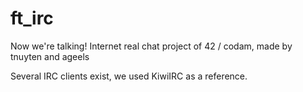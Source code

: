 # ft_irc
Now we're talking! Internet real chat project of 42 / codam, made by tnuyten and ageels

Several IRC clients exist, we used KiwiIRC as a reference. 
